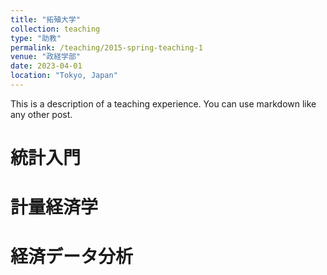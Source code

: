```yaml
---
title: "拓殖大学"
collection: teaching
type: "助教"
permalink: /teaching/2015-spring-teaching-1
venue: "政経学部"
date: 2023-04-01
location: "Tokyo, Japan"
---
```


This is a description of a teaching experience. You can use markdown like any other post.

統計入門
======

計量経済学
======

経済データ分析
======
